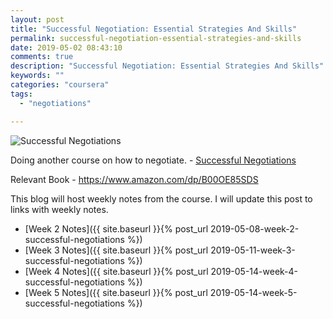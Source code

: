 ```yaml
---
layout: post
title: "Successful Negotiation: Essential Strategies And Skills"
permalink: successful-negotiation-essential-strategies-and-skills
date: 2019-05-02 08:43:10
comments: true
description: "Successful Negotiation: Essential Strategies And Skills"
keywords: ""
categories: "coursera"
tags:
  - "negotiations"

---
```


![Successful Negotiations](/images/successful-negotiations.png)

Doing another course on how to negotiate. - [Successful Negotiations](https://www.coursera.org/learn/negotiation-skills)

Relevant Book - https://www.amazon.com/dp/B00OE85SDS

This blog will host weekly notes from the course. I will update this post to links with weekly notes.

* [Week 2 Notes]({{ site.baseurl }}{% post_url 2019-05-08-week-2-successful-negotiations %})
* [Week 3 Notes]({{ site.baseurl }}{% post_url 2019-05-11-week-3-successful-negotiations %})
* [Week 4 Notes]({{ site.baseurl }}{% post_url 2019-05-14-week-4-successful-negotiations %})
* [Week 5 Notes]({{ site.baseurl }}{% post_url 2019-05-14-week-5-successful-negotiations %})
